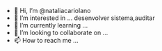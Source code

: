 - 👋 Hi, I’m @nataliacariolano
- 👀 I’m interested in ... desenvolver sistema,auditar
- 🌱 I’m currently learning ...
- 💞️ I’m looking to collaborate on ...
- 📫 How to reach me ...

<!---
nataliacariolano/nataliacariolano is a ✨ special ✨ repository because its `README.md` (this file) appears on your GitHub profile.
You can click the Preview link to take a look at your changes.
--->
